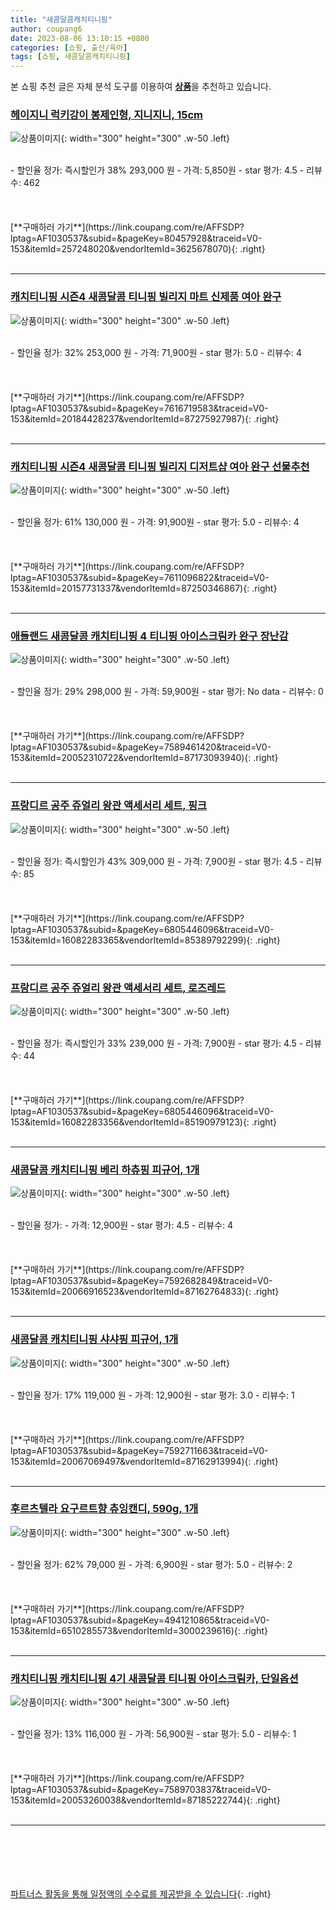 ```yaml
---
title: "새콤달콤캐치티니핑"
author: coupang6
date: 2023-08-06 13:10:15 +0800
categories: [쇼핑, 출산/육아]
tags: [쇼핑, 새콤달콤캐치티니핑]
---
```


본 쇼핑 추천 글은 자체 분석 도구를 이용하여 [**상품**](https://link.coupang.com/a/bao1ui)을 추천하고 있습니다.

### [헤이지니 럭키강이 봉제인형, 지니지니, 15cm](https://link.coupang.com/re/AFFSDP?lptag=AF1030537&subid=&pageKey=80457928&traceid=V0-153&itemId=257248020&vendorItemId=3625678070)

![상품이미지](https://thumbnail8.coupangcdn.com/thumbnails/remote/230x230ex/image/vendor_inventory/images/2018/04/10/11/6/ac0e0f84-0c08-4b6f-b712-93199594111c.jpg){: width="300" height="300" .w-50 .left}


<br>
- 할인율 정가: 즉시할인가 38%  293,000   원
- 가격: 5,850원
- star 평가: 4.5
- 리뷰수: 462
<br>
<br>
<br>
<br>
[**구매하러 가기**](https://link.coupang.com/re/AFFSDP?lptag=AF1030537&subid=&pageKey=80457928&traceid=V0-153&itemId=257248020&vendorItemId=3625678070){: .right}
<br>
<br>

---

### [캐치티니핑 시즌4 새콤달콤 티니핑 빌리지 마트 신제품 여아 완구](https://link.coupang.com/re/AFFSDP?lptag=AF1030537&subid=&pageKey=7616719583&traceid=V0-153&itemId=20184428237&vendorItemId=87275927987)

![상품이미지](https://thumbnail7.coupangcdn.com/thumbnails/remote/230x230ex/image/vendor_inventory/120e/bdec1154f1649a381f4a3b173784797b5b75bdd656656353d3f5cc947d03.jpg){: width="300" height="300" .w-50 .left}


<br>
- 할인율 정가: 32%  253,000   원
- 가격: 71,900원
- star 평가: 5.0
- 리뷰수: 4
<br>
<br>
<br>
<br>
[**구매하러 가기**](https://link.coupang.com/re/AFFSDP?lptag=AF1030537&subid=&pageKey=7616719583&traceid=V0-153&itemId=20184428237&vendorItemId=87275927987){: .right}
<br>
<br>

---

### [캐치티니핑 시즌4 새콤달콤 티니핑 빌리지 디저트샵 여아 완구 선물추천](https://link.coupang.com/re/AFFSDP?lptag=AF1030537&subid=&pageKey=7611096822&traceid=V0-153&itemId=20157731337&vendorItemId=87250346867)

![상품이미지](https://thumbnail6.coupangcdn.com/thumbnails/remote/230x230ex/image/vendor_inventory/5187/824a5830c78e13393afce0bafbf455bdd854651b4c81d6b82b02d11f124e.jpg){: width="300" height="300" .w-50 .left}


<br>
- 할인율 정가: 61%  130,000   원
- 가격: 91,900원
- star 평가: 5.0
- 리뷰수: 4
<br>
<br>
<br>
<br>
[**구매하러 가기**](https://link.coupang.com/re/AFFSDP?lptag=AF1030537&subid=&pageKey=7611096822&traceid=V0-153&itemId=20157731337&vendorItemId=87250346867){: .right}
<br>
<br>

---

### [애들랜드 새콤달콤 캐치티니핑 4 티니핑 아이스크림카 완구 장난감](https://link.coupang.com/re/AFFSDP?lptag=AF1030537&subid=&pageKey=7589461420&traceid=V0-153&itemId=20052310722&vendorItemId=87173093940)

![상품이미지](https://thumbnail9.coupangcdn.com/thumbnails/remote/230x230ex/image/vendor_inventory/6a1e/e76419e14c17491542752c05fb7d8eaca00162f4e68579e6ab92ff4dfd8f.jpeg){: width="300" height="300" .w-50 .left}


<br>
- 할인율 정가: 29%  298,000   원
- 가격: 59,900원
- star 평가: No data
- 리뷰수: 0
<br>
<br>
<br>
<br>
[**구매하러 가기**](https://link.coupang.com/re/AFFSDP?lptag=AF1030537&subid=&pageKey=7589461420&traceid=V0-153&itemId=20052310722&vendorItemId=87173093940){: .right}
<br>
<br>

---

### [프랑디르 공주 쥬얼리 왕관 액세서리 세트, 핑크](https://link.coupang.com/re/AFFSDP?lptag=AF1030537&subid=&pageKey=6805446096&traceid=V0-153&itemId=16082283365&vendorItemId=85389792299)

![상품이미지](https://thumbnail7.coupangcdn.com/thumbnails/remote/230x230ex/image/retail/images/2023/03/20/13/9/d0650da0-e606-4ab3-bec7-267bbf89e058.jpg){: width="300" height="300" .w-50 .left}


<br>
- 할인율 정가: 즉시할인가 43%  309,000   원
- 가격: 7,900원
- star 평가: 4.5
- 리뷰수: 85
<br>
<br>
<br>
<br>
[**구매하러 가기**](https://link.coupang.com/re/AFFSDP?lptag=AF1030537&subid=&pageKey=6805446096&traceid=V0-153&itemId=16082283365&vendorItemId=85389792299){: .right}
<br>
<br>

---

### [프랑디르 공주 쥬얼리 왕관 액세서리 세트, 로즈레드](https://link.coupang.com/re/AFFSDP?lptag=AF1030537&subid=&pageKey=6805446096&traceid=V0-153&itemId=16082283356&vendorItemId=85190979123)

![상품이미지](https://thumbnail8.coupangcdn.com/thumbnails/remote/230x230ex/image/vendor_inventory/538f/69769d9f028bd1b742ec97a1ecf49ed17dc12c5264fa476cc515300197b2.jpg){: width="300" height="300" .w-50 .left}


<br>
- 할인율 정가: 즉시할인가 33%  239,000   원
- 가격: 7,900원
- star 평가: 4.5
- 리뷰수: 44
<br>
<br>
<br>
<br>
[**구매하러 가기**](https://link.coupang.com/re/AFFSDP?lptag=AF1030537&subid=&pageKey=6805446096&traceid=V0-153&itemId=16082283356&vendorItemId=85190979123){: .right}
<br>
<br>

---

### [새콤달콤 캐치티니핑 베리 하츄핑 피규어, 1개](https://link.coupang.com/re/AFFSDP?lptag=AF1030537&subid=&pageKey=7592682849&traceid=V0-153&itemId=20066916523&vendorItemId=87162764833)

![상품이미지](https://thumbnail10.coupangcdn.com/thumbnails/remote/230x230ex/image/vendor_inventory/de95/0f2148501d55b84c6fc62109e5bc6d549c94452cf716d9ec39427cf5a842.JPG){: width="300" height="300" .w-50 .left}


<br>
- 할인율 정가: 
- 가격: 12,900원
- star 평가: 4.5
- 리뷰수: 4
<br>
<br>
<br>
<br>
[**구매하러 가기**](https://link.coupang.com/re/AFFSDP?lptag=AF1030537&subid=&pageKey=7592682849&traceid=V0-153&itemId=20066916523&vendorItemId=87162764833){: .right}
<br>
<br>

---

### [새콤달콤 캐치티니핑 샤샤핑 피규어, 1개](https://link.coupang.com/re/AFFSDP?lptag=AF1030537&subid=&pageKey=7592711663&traceid=V0-153&itemId=20067069497&vendorItemId=87162913994)

![상품이미지](https://thumbnail8.coupangcdn.com/thumbnails/remote/230x230ex/image/vendor_inventory/c91c/630c059b3afdf1afd96d159b93b975802731ec82315f43f499667c346e39.jpg){: width="300" height="300" .w-50 .left}


<br>
- 할인율 정가: 17%  119,000   원
- 가격: 12,900원
- star 평가: 3.0
- 리뷰수: 1
<br>
<br>
<br>
<br>
[**구매하러 가기**](https://link.coupang.com/re/AFFSDP?lptag=AF1030537&subid=&pageKey=7592711663&traceid=V0-153&itemId=20067069497&vendorItemId=87162913994){: .right}
<br>
<br>

---

### [후르츠텔라 요구르트향 츄잉캔디, 590g, 1개](https://link.coupang.com/re/AFFSDP?lptag=AF1030537&subid=&pageKey=4941210865&traceid=V0-153&itemId=6510285573&vendorItemId=3000239616)

![상품이미지](https://thumbnail6.coupangcdn.com/thumbnails/remote/230x230ex/image/retail/images/4279270819434756-5b02c6be-0dc4-4fca-ba6c-e67928da57fd.jpg){: width="300" height="300" .w-50 .left}


<br>
- 할인율 정가: 62%  79,000   원
- 가격: 6,900원
- star 평가: 5.0
- 리뷰수: 2
<br>
<br>
<br>
<br>
[**구매하러 가기**](https://link.coupang.com/re/AFFSDP?lptag=AF1030537&subid=&pageKey=4941210865&traceid=V0-153&itemId=6510285573&vendorItemId=3000239616){: .right}
<br>
<br>

---

### [캐치티니핑 캐치티니핑 4기 새콤달콤 티니핑 아이스크림카, 단일옵션](https://link.coupang.com/re/AFFSDP?lptag=AF1030537&subid=&pageKey=7589703837&traceid=V0-153&itemId=20053260038&vendorItemId=87185222744)

![상품이미지](https://thumbnail9.coupangcdn.com/thumbnails/remote/230x230ex/image/vendor_inventory/4516/8e66549d427eec560905bb7a6e7e8a362f263d00c3327ed259fba6176530.JPG){: width="300" height="300" .w-50 .left}


<br>
- 할인율 정가: 13%  116,000   원
- 가격: 56,900원
- star 평가: 5.0
- 리뷰수: 1
<br>
<br>
<br>
<br>
[**구매하러 가기**](https://link.coupang.com/re/AFFSDP?lptag=AF1030537&subid=&pageKey=7589703837&traceid=V0-153&itemId=20053260038&vendorItemId=87185222744){: .right}
<br>
<br>

---
<br><br><br><br><br> [파트너스 활동을 통해 일정액의 수수료를 제공받을 수 있습니다](https://link.coupang.com/a/bao1ui){: .right}